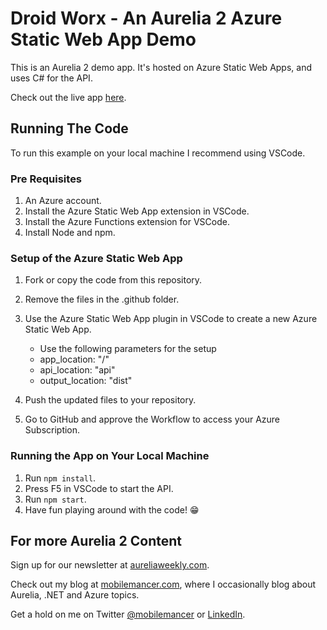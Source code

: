 # Droid Worx - An Aurelia 2 Azure Static Web App Demo

This is an Aurelia 2 demo app. It's hosted on Azure Static Web Apps, and uses C# for the API.

Check out the live app [here](https://wonderful-water-0fbf97b03.azurestaticapps.net/).

## Running The Code

To run this example on your local machine I recommend using VSCode.

### Pre Requisites

1. An Azure account.
2. Install the Azure Static Web App extension in VSCode.
3. Install the Azure Functions extension for VSCode.
4. Install Node and npm.

### Setup of the Azure Static Web App

1. Fork or copy the code from this repository.
2. Remove the files in the .github folder.
3. Use the Azure Static Web App plugin in VSCode to create a new Azure Static Web App.

   - Use the following parameters for the setup
   - app_location: "/"
   - api_location: "api"
   - output_location: "dist"

4. Push the updated files to your repository.
5. Go to GitHub and approve the Workflow to access your Azure Subscription.

### Running the App on Your Local Machine

1. Run `npm install`.
2. Press F5 in VSCode to start the API.
3. Run `npm start`.
4. Have fun playing around with the code! 😁

## For more Aurelia 2 Content

Sign up for our newsletter at [aureliaweekly.com](https://www.aureliaweekly.com/).

Check out my blog at [mobilemancer.com](https://mobilemancer.com), where I occasionally blog about Aurelia, .NET and Azure topics.

Get a hold on me on Twitter [@mobilemancer](https://twitter.com/mobilemancer) or [LinkedIn](https://www.linkedin.com/in/awanqvist/).
